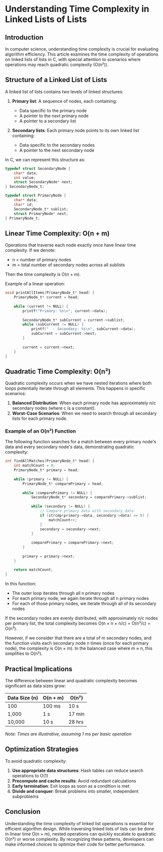 # Understanding Time Complexity in Linked Lists of Lists

## Introduction

In computer science, understanding time complexity is crucial for evaluating algorithm efficiency. This article examines the time complexity of operations on linked lists of lists in C, with special attention to scenarios where operations may reach quadratic complexity (O(n²)).

## Structure of a Linked List of Lists

A linked list of lists contains two levels of linked structures:

1. **Primary list**: A sequence of nodes, each containing:
   - Data specific to the primary node
   - A pointer to the next primary node
   - A pointer to a secondary list

2. **Secondary lists**: Each primary node points to its own linked list containing:
   - Data specific to the secondary nodes
   - A pointer to the next secondary node

In C, we can represent this structure as:

```c
typedef struct SecondaryNode {
    char* data;
    int value;
    struct SecondaryNode* next;
} SecondaryNode_t;

typedef struct PrimaryNode {
    char* data;
    char* id;
    SecondaryNode_t* sublist;
    struct PrimaryNode* next;
} PrimaryNode_t;
```

## Linear Time Complexity: O(n + m)

Operations that traverse each node exactly once have linear time complexity. If we denote:
- n = number of primary nodes
- m = total number of secondary nodes across all sublists

Then the time complexity is O(n + m).

Example of a linear operation:

```c
void printAllItems(PrimaryNode_t* head) {
    PrimaryNode_t* current = head;
    
    while (current != NULL) {
        printf("Primary: %s\n", current->data);
        
        SecondaryNode_t* subCurrent = current->sublist;
        while (subCurrent != NULL) {
            printf("  - Secondary: %s\n", subCurrent->data);
            subCurrent = subCurrent->next;
        }
        
        current = current->next;
    }
}
```

## Quadratic Time Complexity: O(n²)

Quadratic complexity occurs when we have nested iterations where both loops potentially iterate through all elements. This happens in specific scenarios:

1. **Balanced Distribution**: When each primary node has approximately n/c secondary nodes (where c is a constant).
2. **Worst-Case Scenarios**: When we need to search through all secondary lists for each primary node.

### Example of an O(n²) Function

The following function searches for a match between every primary node's data and every secondary node's data, demonstrating quadratic complexity:

```c
int findAllMatches(PrimaryNode_t* head) {
    int matchCount = 0;
    PrimaryNode_t* primary = head;
    
    while (primary != NULL) {
        PrimaryNode_t* comparePrimary = head;
        
        while (comparePrimary != NULL) {
            SecondaryNode_t* secondary = comparePrimary->sublist;
            
            while (secondary != NULL) {
                // Compare primary data with secondary data
                if (strcmp(primary->data, secondary->data) == 0) {
                    matchCount++;
                }
                secondary = secondary->next;
            }
            
            comparePrimary = comparePrimary->next;
        }
        
        primary = primary->next;
    }
    
    return matchCount;
}
```

In this function:
- The outer loop iterates through all n primary nodes
- For each primary node, we again iterate through all n primary nodes
- For each of those primary nodes, we iterate through all of its secondary nodes

If the secondary nodes are evenly distributed, with approximately n/c nodes per primary list, the total complexity becomes O(n × n × n/c) = O(n³/c) = O(n³).

However, if we consider that there are a total of m secondary nodes, and the function visits each secondary node n times (once for each primary node), the complexity is O(n × m). In the balanced case where m ≈ n, this simplifies to O(n²).

## Practical Implications

The difference between linear and quadratic complexity becomes significant as data sizes grow:

| Data Size (n) | O(n + m) | O(n²) |
|---------------|----------|-------|
| 100           | 100 ms   | 10 s  |
| 1,000         | 1 s      | 17 min|
| 10,000        | 10 s     | 28 hrs|

*Note: Times are illustrative, assuming 1 ms per basic operation*

## Optimization Strategies

To avoid quadratic complexity:

1. **Use appropriate data structures**: Hash tables can reduce search operations to O(1)
2. **Precompute and cache results**: Avoid redundant calculations
3. **Early termination**: Exit loops as soon as a condition is met
4. **Divide and conquer**: Break problems into smaller, independent subproblems

## Conclusion

Understanding the time complexity of linked list operations is essential for efficient algorithm design. While traversing linked lists of lists can be done in linear time O(n + m), nested operations can quickly escalate to quadratic O(n²) or worse complexity. By recognizing these patterns, developers can make informed choices to optimize their code for better performance.